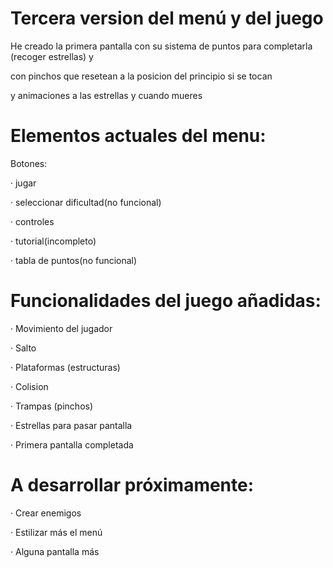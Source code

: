 # Tercera version del menú y del juego

He creado la primera pantalla con su sistema de puntos para completarla (recoger estrellas) y 

con pinchos que resetean a la posicion del principio si se tocan

y animaciones a las estrellas y cuando mueres

# Elementos actuales del menu:
Botones:

 · jugar
	
 · seleccionar dificultad(no funcional)
 
 · controles
 
 · tutorial(incompleto)
 
 · tabla de puntos(no funcional)

# Funcionalidades del juego añadidas:
 · Movimiento del jugador
 
 · Salto

 · Plataformas (estructuras)

 · Colision

 · Trampas (pinchos)

 · Estrellas para pasar pantalla

 · Primera pantalla completada

# A desarrollar próximamente:
 · Crear enemigos

 · Estilizar más el menú

 · Alguna pantalla más
